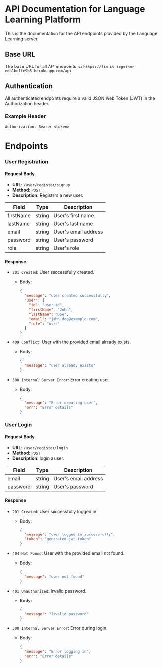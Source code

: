 # API Documentation for Language Learning Platform

This is the documentation for the API endpoints provided by the Language Learning server.

## Base URL

The base URL for all API endpoints is: `https://fix-it-together-eda1be1fe9b5.herokuapp.com/api`

## Authentication

All authenticated endpoints require a valid JSON Web Token (JWT) in the Authorization header.

### Example Header

```plaintext
Authorization: Bearer <token>
```

# Endpoints

### User Registration

#### Request Body
 - **URL**: `/user/register/signup`
 - **Method**: `POST`
 - **Description**: Registers a new user.


| Field      | Type   | Description          |
|------------|--------|----------------------|
| firstName  | string | User's first name    |
| lastName   | string | User's last name     |
| email      | string | User's email address |
| password   | string | User's password      |
| role       | string | User's role          |

#### Response

- `201 Created`: User successfully created.
  - Body:
    ```json
    {
      "message": "user created successfully",
      "user": {
        "id": "user-id",
        "firstName": "John",
        "lastName": "Doe",
        "email": "john.doe@example.com",
        "role": "user"
      }
    }
    ```

- `409 Conflict`: User with the provided email already exists.
  - Body:
    ```json
    {
      "message": "user already exists"
    }
    ```

- `500 Internal Server Error`: Error creating user.
  - Body:
    ```json
    {
      "message": "Error creating user",
      "err": "Error details"
    }
    ```

### User Login


#### Request Body
 - **URL**: `/user/register/login`
 - **Method**: `POST`
 - **Description**: login a user.

| Field      | Type   | Description          |
|------------|--------|----------------------|
| email      | string | User's email address |
| password   | string | User's password      |


#### Response

- `201 Created`: User successfully logged in.
  - Body:
    ```json
    {
      "message": "user logged in successfully",
      "token": "generated-jwt-token"
    }
    ```

- `404 Not Found`: User with the provided email not found.
  - Body:
    ```json
    {
      "message": "user not found"
    }
    ```

- `401 Unauthorized`: Invalid password.
  - Body:
    ```json
    {
      "message": "Invalid password"
    }
    ```

- `500 Internal Server Error`: Error during login.
  - Body:
    ```json
    {
      "message": "Error logging in",
      "err": "Error details"
    }
    ```



